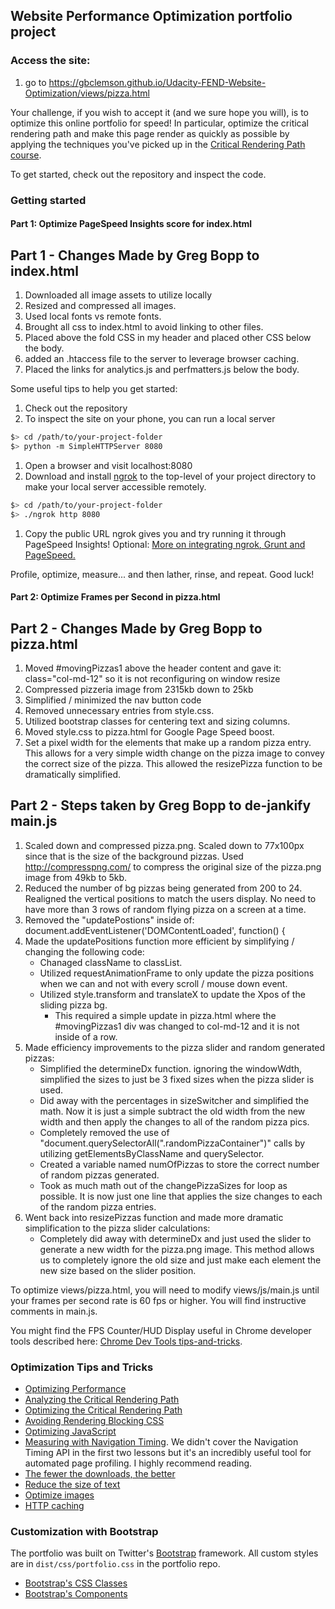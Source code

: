 ## Website Performance Optimization portfolio project

### Access the site:
1. go to https://gbclemson.github.io/Udacity-FEND-Website-Optimization/views/pizza.html

Your challenge, if you wish to accept it (and we sure hope you will), is to optimize this online portfolio for speed! In particular, optimize the critical rendering path and make this page render as quickly as possible by applying the techniques you've picked up in the [Critical Rendering Path course](https://www.udacity.com/course/ud884).

To get started, check out the repository and inspect the code.

### Getting started

#### Part 1: Optimize PageSpeed Insights score for index.html

## Part 1 - Changes Made by Greg Bopp to index.html

1. Downloaded all image assets to utilize locally
2. Resized and compressed all images.
3. Used local fonts vs remote fonts.
4. Brought all css to index.html to avoid linking to other files.
5. Placed above the fold CSS in my header and placed other CSS below the body.
6. added an .htaccess file to the server to leverage browser caching.
7. Placed the links for analytics.js and perfmatters.js below the body.

Some useful tips to help you get started:

1. Check out the repository
1. To inspect the site on your phone, you can run a local server

  ```bash
  $> cd /path/to/your-project-folder
  $> python -m SimpleHTTPServer 8080
  ```

1. Open a browser and visit localhost:8080
1. Download and install [ngrok](https://ngrok.com/) to the top-level of your project directory to make your local server accessible remotely.

  ``` bash
  $> cd /path/to/your-project-folder
  $> ./ngrok http 8080
  ```

1. Copy the public URL ngrok gives you and try running it through PageSpeed Insights! Optional: [More on integrating ngrok, Grunt and PageSpeed.](http://www.jamescryer.com/2014/06/12/grunt-pagespeed-and-ngrok-locally-testing/)

Profile, optimize, measure... and then lather, rinse, and repeat. Good luck!

#### Part 2: Optimize Frames per Second in pizza.html

## Part 2 - Changes Made by Greg Bopp to pizza.html
1. Moved #movingPizzas1 above the header content and gave it: class="col-md-12" so it is not reconfiguring on window resize
2. Compressed pizzeria image from 2315kb down to 25kb
3. Simplified / minimized the nav button code
4. Removed unnecessary entries from style.css.
5. Utilized bootstrap classes for centering text and sizing columns.
6. Moved style.css to pizza.html for Google Page Speed boost.
7. Set a pixel width for the elements that make up a random pizza entry. This allows for a very simple width change on the pizza image to convey the correct size of the pizza. This allowed the resizePizza function to be dramatically simplified.

## Part 2 - Steps taken by Greg Bopp to de-jankify main.js
1. Scaled down and compressed pizza.png. Scaled down to 77x100px since that is the size of the background pizzas. Used http://compresspng.com/ to compress the original size of the pizza.png image from 49kb to 5kb.
2. Reduced the number of bg pizzas being generated from 200 to 24. Realigned the vertical positions to match the users display. No need to have more than 3 rows of random flying pizza on a screen at a time.
3. Removed the "updatePostions" inside of: document.addEventListener('DOMContentLoaded', function() {
4. Made the updatePositions function more efficient by simplifying / changing the following code:
    * Chanaged className  to classList.
    * Utilized requestAnimationFrame to only update the pizza positions when we can and not with every scroll / mouse down event.
    * Utilized style.transform and translateX to update the Xpos of the sliding pizza bg.
    	* This required a simple update in pizza.html where the #movingPizzas1 div was changed to col-md-12 and it is not inside of a row.
5. Made efficiency improvements to the pizza slider and random generated pizzas:
    * Simplified the determineDx function. ignoring the windowWdth, simplified the sizes to just be 3 fixed sizes when the pizza slider is used.
    * Did away with the percentages in sizeSwitcher and simplified the math. Now it is just a simple subtract the old width from the new width and then apply the changes to all of the random pizza pics.
    * Completely removed the use of "document.querySelectorAll(".randomPizzaContainer")" calls by utilizing getElementsByClassName and querySelector.
    * Created a variable named numOfPizzas to store the correct number of random pizzas generated.
    * Took as much math out of the changePizzaSizes for loop as possible. It is now just one line that applies the size changes to each of the random pizza entries.
6. Went back into resizePizzas function and made more dramatic simplification to the pizza slider calculations:
    * Completely did away with determineDx and just used the slider to generate a new width for the pizza.png image. This method allows us to completely ignore the old size and just make each element the new size based on the slider position.

To optimize views/pizza.html, you will need to modify views/js/main.js until your frames per second rate is 60 fps or higher. You will find instructive comments in main.js.

You might find the FPS Counter/HUD Display useful in Chrome developer tools described here: [Chrome Dev Tools tips-and-tricks](https://developer.chrome.com/devtools/docs/tips-and-tricks).

### Optimization Tips and Tricks
* [Optimizing Performance](https://developers.google.com/web/fundamentals/performance/ "web performance")
* [Analyzing the Critical Rendering Path](https://developers.google.com/web/fundamentals/performance/critical-rendering-path/analyzing-crp.html "analyzing crp")
* [Optimizing the Critical Rendering Path](https://developers.google.com/web/fundamentals/performance/critical-rendering-path/optimizing-critical-rendering-path.html "optimize the crp!")
* [Avoiding Rendering Blocking CSS](https://developers.google.com/web/fundamentals/performance/critical-rendering-path/render-blocking-css.html "render blocking css")
* [Optimizing JavaScript](https://developers.google.com/web/fundamentals/performance/critical-rendering-path/adding-interactivity-with-javascript.html "javascript")
* [Measuring with Navigation Timing](https://developers.google.com/web/fundamentals/performance/critical-rendering-path/measure-crp.html "nav timing api"). We didn't cover the Navigation Timing API in the first two lessons but it's an incredibly useful tool for automated page profiling. I highly recommend reading.
* <a href="https://developers.google.com/web/fundamentals/performance/optimizing-content-efficiency/eliminate-downloads.html">The fewer the downloads, the better</a>
* <a href="https://developers.google.com/web/fundamentals/performance/optimizing-content-efficiency/optimize-encoding-and-transfer.html">Reduce the size of text</a>
* <a href="https://developers.google.com/web/fundamentals/performance/optimizing-content-efficiency/image-optimization.html">Optimize images</a>
* <a href="https://developers.google.com/web/fundamentals/performance/optimizing-content-efficiency/http-caching.html">HTTP caching</a>

### Customization with Bootstrap
The portfolio was built on Twitter's <a href="http://getbootstrap.com/">Bootstrap</a> framework. All custom styles are in `dist/css/portfolio.css` in the portfolio repo.

* <a href="http://getbootstrap.com/css/">Bootstrap's CSS Classes</a>
* <a href="http://getbootstrap.com/components/">Bootstrap's Components</a>
